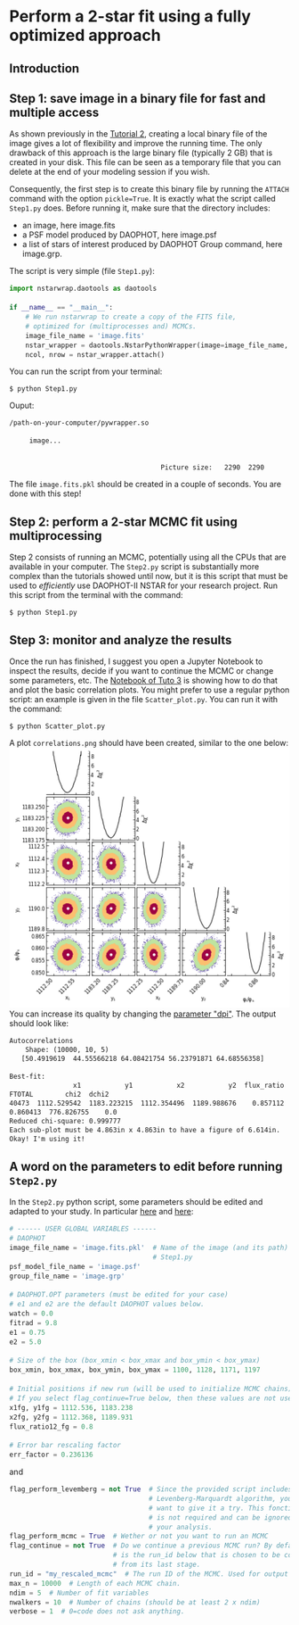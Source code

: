 # Perform a 2-star fit using a fully optimized approach

## Introduction

## Step 1: save image in a binary file for fast and multiple access

As shown previously in the [Tutorial 2](https://github.com/clementranc/nstarwrap/blob/main/Tutorials/Tutorial_2/Notebook.ipynb), creating a local binary file of the image gives a lot of flexibility and improve the running time. The only drawback of this approach is the large binary file (typically 2 GB) that is created in your disk. This file can be seen as a temporary file that you can delete at the end of your modeling session if you wish.

Consequently, the first step is to create this binary file by running the `ATTACH` command with the option `pickle=True`. It is exactly what the script called `Step1.py` does. Before running it, make sure that the directory includes:
- an image, here image.fits
- a PSF model produced by DAOPHOT, here image.psf
- a list of stars of interest produced by DAOPHOT Group command, here image.grp.

The script is very simple (file `Step1.py`):
```python
import nstarwrap.daotools as daotools

if __name__ == "__main__":
    # We run nstarwrap to create a copy of the FITS file, 
    # optimized for (multiprocesses and) MCMCs.
    image_file_name = 'image.fits'
    nstar_wrapper = daotools.NstarPythonWrapper(image=image_file_name, pickle=True)
    ncol, nrow = nstar_wrapper.attach()
```

You can run the script from your terminal:
```
$ python Step1.py
```
Ouput:
```
/path-on-your-computer/pywrapper.so

     image...


                                      Picture size:   2290  2290
```
The file `image.fits.pkl` should be created in a couple of seconds. You are done with this step!

## Step 2: perform a 2-star MCMC fit using multiprocessing

Step 2 consists of running an MCMC, potentially using all the CPUs that are available in your computer. The `Step2.py` script is substantially more complex than the tutorials showed until now, but it is this script that must be used to *efficiently* use DAOPHOT-II NSTAR for your research project. Run this script from the terminal with the command:
```
$ python Step1.py
```

## Step 3: monitor and analyze the results

Once the run has finished, I suggest you open a Jupyter Notebook to inspect the results, decide if you want to continue the MCMC or change some parameters, etc. The [Notebook of Tuto 3](https://github.com/clementranc/nstarwrap/blob/main/Tutorials/Tutorial_3/Notebook.ipynb) is showing how to do that and plot the basic correlation plots. You might prefer to use a regular python script: an example is given in the file `Scatter_plot.py`. You can run it with the command:
```
$ python Scatter_plot.py
```
A plot `correlations.png` should have been created, similar to the one below:
<img src="illustrations/Correlation.png" alt="Correlation plots" width="600"/><br>
You can increase its quality by changing the [parameter "dpi"](https://github.com/clementranc/nstarwrap/blob/040078b820de29efae79698389feb5d7acd8f6d3/Tutorials/Tutorial_3/scatter_plot.py#L74). The output should look like:
```
Autocorrelations
    Shape: (10000, 10, 5)
   [50.4919619  44.55566218 64.08421754 56.23791871 64.68556358]

Best-fit:
                x1           y1           x2           y2  flux_ratio    FTOTAL        chi2  dchi2
40473  1112.529542  1183.223215  1112.354496  1189.988676    0.857112  0.860413  776.826755    0.0
Reduced chi-square: 0.999777
Each sub-plot must be 4.863in x 4.863in to have a figure of 6.614in. Okay! I'm using it!
```

## A word on the parameters to edit before running `Step2.py`

In the `Step2.py` python script, some parameters should be edited and adapted to your study. In particular [here](https://github.com/clementranc/nstarwrap/blob/040078b820de29efae79698389feb5d7acd8f6d3/Tutorials/Tutorial_3/Step2.py#L23) and [here](https://github.com/clementranc/nstarwrap/blob/040078b820de29efae79698389feb5d7acd8f6d3/Tutorials/Tutorial_3/Step2.py#L127):
```python
# ------ USER GLOBAL VARIABLES ------
# DAOPHOT
image_file_name = 'image.fits.pkl'  # Name of the image (and its path) after 
                                    # Step1.py
psf_model_file_name = 'image.psf'
group_file_name = 'image.grp'

# DAOPHOT.OPT parameters (must be edited for your case)
# e1 and e2 are the default DAOPHOT values below.
watch = 0.0
fitrad = 9.8
e1 = 0.75
e2 = 5.0

# Size of the box (box_xmin < box_xmax and box_ymin < box_ymax)
box_xmin, box_xmax, box_ymin, box_ymax = 1100, 1128, 1171, 1197

# Initial positions if new run (will be used to initialize MCMC chains)
# If you select flag_continue=True below, then these values are not used.
x1fg, y1fg = 1112.536, 1183.238
x2fg, y2fg = 1112.368, 1189.931
flux_ratio12_fg = 0.8

# Error bar rescaling factor
err_factor = 0.236136
```
and
```python showLineNumbers
flag_perform_levemberg = not True  # Since the provided script includes a 
                                   # Levenberg-Marquardt algorithm, you may
                                   # want to give it a try. This fonctionnality
                                   # is not required and can be ignored during
                                   # your analysis.
flag_perform_mcmc = True  # Wether or not you want to run an MCMC
flag_continue = not True  # Do we continue a previous MCMC run? By default, it 
                          # is the run_id below that is chosen to be continued
                          # from its last stage.
run_id = "my_rescaled_mcmc"  # The run ID of the MCMC. Used for output files.
max_n = 10000  # Length of each MCMC chain.
ndim = 5  # Number of fit variables
nwalkers = 10  # Number of chains (should be at least 2 x ndim)
verbose = 1  # 0=code does not ask anything.
```

